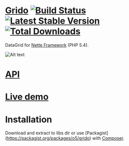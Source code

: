[Grido](http://o5.github.io/grido-sandbox/) [![Build Status](https://travis-ci.org/o5/grido.png?branch=php54)](https://travis-ci.org/o5/grido) [![Latest Stable Version](https://poser.pugx.org/o5/grido/v/stable.png)](https://github.com/o5/grido/releases)  [![Total Downloads](https://poser.pugx.org/o5/grido/downloads.png)](https://packagist.org/packages/o5/grido)
=============
DataGrid for [Nette Framework](http://nette.org/) (PHP 5.4).

![Alt text](http://img.bugyik.cz/Grido.png "Sample")

[API](http://o5.github.io/grido-sandbox/api/)
=============

[Live demo](http://grido.bugyik.cz/example/)
=============

Installation
=============
Download and extract to libs dir or use [Packagist] (https://packagist.org/packages/o5/grido) with [Composer](http://getcomposer.org/).
